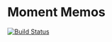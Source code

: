 # Moment Memos

[![Build Status](https://github.com/thermondo/moment-memos/actions/workflows/main.yml/badge.svg?event=push)](https://github.com/thermondo/moment-memos/actions)
